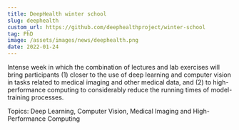 ```yaml
---
title: DeepHealth winter school
slug: deephealth
custom_url: https://github.com/deephealthproject/winter-school
tag: PhD
image: /assets/images/news/deephealth.png
date: 2022-01-24
---
```



Intense week in which the combination of lectures and lab exercises will bring participants 
(1) closer to the use of deep learning and computer vision in tasks related to medical imaging and other medical data, and 
(2) to high-performance computing to considerably reduce the running times of model-training processes.

Topics: Deep Learning, Computer Vision, Medical Imaging and High-Performance Computing